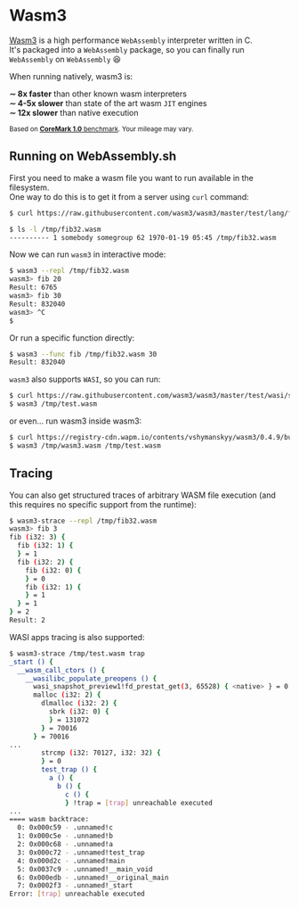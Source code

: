 # Wasm3

[Wasm3](https://github.com/wasm3/wasm3) is a high performance `WebAssembly` interpreter written in C.  
It's packaged into a `WebAssembly` package, so you can finally run `WebAssembly` on `WebAssembly` 😆

When running natively, wasm3 is:

**∼ 8x faster** than other known wasm interpreters  
**∼ 4-5x slower** than state of the art wasm `JIT` engines  
**∼ 12x slower** than native execution  

<sub>Based on [**CoreMark 1.0** benchmark](https://github.com/wasm3/wasm3/blob/master/docs/Performance.md). Your mileage may vary.</sub>

## Running on WebAssembly.sh

First you need to make a wasm file you want to run available in the filesystem.  
One way to do this is to get it from a server using `curl` command:

```sh
$ curl https://raw.githubusercontent.com/wasm3/wasm3/master/test/lang/fib32.wasm -o /tmp/fib32.wasm

$ ls -l /tmp/fib32.wasm
---------- 1 somebody somegroup 62 1970-01-19 05:45 /tmp/fib32.wasm
```

Now we can run `wasm3` in interactive mode:

```sh
$ wasm3 --repl /tmp/fib32.wasm
wasm3> fib 20
Result: 6765
wasm3> fib 30
Result: 832040
wasm3> ^C
$
```

Or run a specific function directly:

```sh
$ wasm3 --func fib /tmp/fib32.wasm 30
Result: 832040
```

`wasm3` also supports `WASI`, so you can run:

```sh
$ curl https://raw.githubusercontent.com/wasm3/wasm3/master/test/wasi/simple/test.wasm -o /tmp/test.wasm
$ wasm3 /tmp/test.wasm
```

or even... run wasm3 inside wasm3:

```sh
$ curl https://registry-cdn.wapm.io/contents/vshymanskyy/wasm3/0.4.9/build/wasm3-wasi.wasm -o /tmp/wasm3.wasm
$ wasm3 /tmp/wasm3.wasm /tmp/test.wasm
```

## Tracing

You can also get structured traces of arbitrary WASM file execution (and this requires no specific support from the runtime):

```sh
$ wasm3-strace --repl /tmp/fib32.wasm
wasm3> fib 3
fib (i32: 3) {
  fib (i32: 1) {
  } = 1
  fib (i32: 2) {
    fib (i32: 0) {
    } = 0
    fib (i32: 1) {
    } = 1
  } = 1
} = 2
Result: 2
```

WASI apps tracing is also supported:

```sh
$ wasm3-strace /tmp/test.wasm trap
_start () {
  __wasm_call_ctors () {
    __wasilibc_populate_preopens () {
      wasi_snapshot_preview1!fd_prestat_get(3, 65528) { <native> } = 0
      malloc (i32: 2) {
        dlmalloc (i32: 2) {
          sbrk (i32: 0) {
          } = 131072
        } = 70016
      } = 70016
...
        strcmp (i32: 70127, i32: 32) {
        } = 0
        test_trap () {
          a () {
            b () {
              c () {
              } !trap = [trap] unreachable executed
...
==== wasm backtrace:
  0: 0x000c59 - .unnamed!c
  1: 0x000c5e - .unnamed!b
  2: 0x000c68 - .unnamed!a
  3: 0x000c72 - .unnamed!test_trap
  4: 0x000d2c - .unnamed!main
  5: 0x0037c9 - .unnamed!__main_void
  6: 0x000edb - .unnamed!__original_main
  7: 0x0002f3 - .unnamed!_start
Error: [trap] unreachable executed
```
